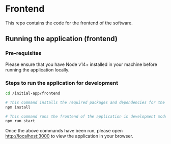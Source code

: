# Frontend

This repo contains the code for the frontend of the software.

## Running the application (frontend)

### Pre-requisites

Please ensure that you have Node v14+ installed in your machine before running the application locally.

### Steps to run the application for development

```bash
cd /initial-app/frontend

# This command installs the required packages and dependencies for the application
npm install

# This command runs the frontend of the application in development mode.
npm run start
```

Once the above commands have been run, please open [http://localhost:3000](http://localhost:3000) to view the application in your browser.
